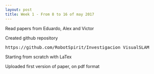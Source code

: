 ```yaml
---
layout: post
title: Week 1 - From 8 to 16 of may 2017
---
```


Read papers from Eduardo, Alex and Victor

Created github repository 

<pre>
https://github.com/RobotSpirit/Investigacion_VisualSLAM
</pre>

Starting from scratch with LaTex

Uploaded first version of paper, on pdf format 


